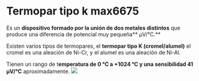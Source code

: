 # Termopar tipo k max6675
Es un **dispositivo formado por la unión de dos metales distintos** que produce una diferencia de potencial muy pequeña** µV/°C.**

Existen varios tipos de termopares, el **termopar tipo K (cromel/alumel)** el cromel es una aleación de Ni-Cr, y el alumel es una aleación de Ni-Al.

Tienen un rango de t**emperatura de 0 °C a +1024 °C y una sensibilidad 41 µV/°C** aproximadamente.
![](https://cdn.shopify.com/s/files/1/0020/8027/6524/files/Portada_termopar_k_1024x1024.png?v=1593809080)
